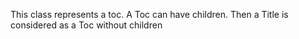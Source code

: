 This class represents a toc. 
A Toc can have children. 
Then a Title is considered as a Toc without children